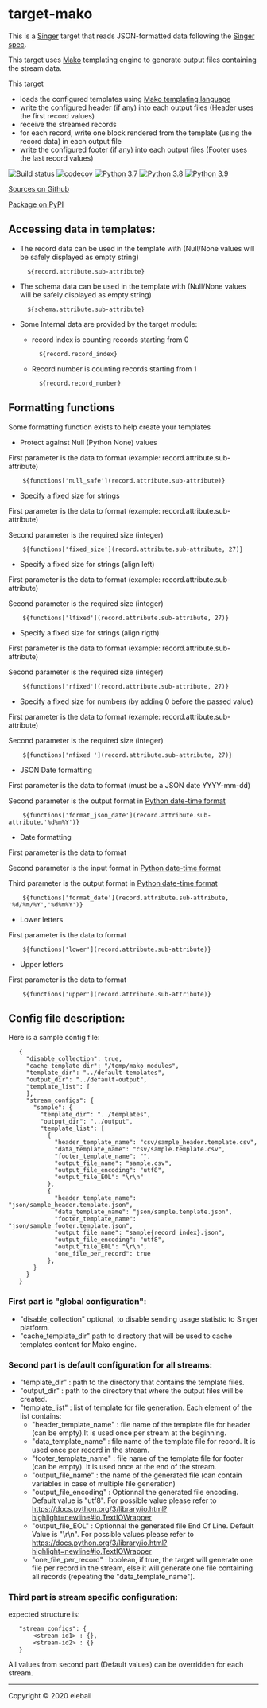 # target-mako

This is a [Singer](https://singer.io) target that reads JSON-formatted data
following the [Singer spec](https://github.com/singer-io/getting-started/blob/master/SPEC.md).

This target uses [Mako](https://www.makotemplates.org/) templating engine to generate output files containing the stream data.

This target

- loads the configured templates using [Mako templating language](https://docs.makotemplates.org/en/latest/syntax.html#expression-substitution)
- write the configured header (if any) into each output files (Header uses the first record values)
- receive the streamed records
- for each record, write one block rendered from the template (using the record data) in each output file
- write the configured footer (if any) into each output files (Footer uses the last record values)

![Build status](https://travis-ci.com/ericlebail/target-mako.svg?branch=master)
[![codecov](https://codecov.io/gh/ericlebail/target-mako/branch/master/graph/badge.svg?token=C37SIU1IUG)](https://codecov.io/gh/ericlebail/target-mako)
[![Python 3.7](https://img.shields.io/badge/python-3.7-blue.svg)](https://www.python.org/downloads/release/python-370/)
[![Python 3.8](https://img.shields.io/badge/python-3.8-blue.svg)](https://www.python.org/downloads/release/python-380/)
[![Python 3.9](https://img.shields.io/badge/python-3.9-blue.svg)](https://www.python.org/downloads/release/python-390/)

[Sources on Github](https://github.com/ericlebail/target-mako)

[Package on PyPI](https://pypi.org/project/target-mako/)

## Accessing data in templates:

- The record data can be used in the template with (Null/None values will be safely displayed as empty string)

        ${record.attribute.sub-attribute}
      
      
- The schema data can be used in the template with (Null/None values will be safely displayed as empty string)

        ${schema.attribute.sub-attribute}
        
- Some Internal data are provided by the target module:

    - record index is counting records starting from 0
    
            ${record.record_index}
    
    - Record number is counting records starting from 1
    
            ${record.record_number}

## Formatting functions
    
Some formatting function exists to help create your templates

- Protect against Null (Python None) values

First parameter is the data to format (example: record.attribute.sub-attribute)

        ${functions['null_safe'](record.attribute.sub-attribute)}

- Specify a fixed size for strings

First parameter is the data to format (example: record.attribute.sub-attribute)

Second parameter is the required size (integer)

        ${functions['fixed_size'](record.attribute.sub-attribute, 27)}

- Specify a fixed size for strings (align left)

First parameter is the data to format (example: record.attribute.sub-attribute)

Second parameter is the required size (integer)

        ${functions['lfixed'](record.attribute.sub-attribute, 27)}
        
- Specify a fixed size for strings (align rigth)

First parameter is the data to format (example: record.attribute.sub-attribute)

Second parameter is the required size (integer)

        ${functions['rfixed'](record.attribute.sub-attribute, 27)}
        
- Specify a fixed size for numbers (by adding 0 before the passed value)

First parameter is the data to format (example: record.attribute.sub-attribute)

Second parameter is the required size (integer)

        ${functions['nfixed '](record.attribute.sub-attribute, 27)}

- JSON Date formatting

First parameter is the data to format (must be a JSON date YYYY-mm-dd)

Second parameter is the output format in [Python date-time format](https://docs.python.org/3/library/datetime.html#strftime-strptime-behavior)
    
        ${functions['format_json_date'](record.attribute.sub-attribute,'%d%m%Y')}

- Date formatting

First parameter is the data to format

Second parameter is the input format in [Python date-time format](https://docs.python.org/3/library/datetime.html#strftime-strptime-behavior)

Third parameter is the output format in [Python date-time format](https://docs.python.org/3/library/datetime.html#strftime-strptime-behavior)
    
        ${functions['format_date'](record.attribute.sub-attribute, '%d/%m/%Y','%d%m%Y')}

- Lower letters

First parameter is the data to format

        ${functions['lower'](record.attribute.sub-attribute)}

- Upper letters

First parameter is the data to format

        ${functions['upper'](record.attribute.sub-attribute)}

## Config file description:
       
Here is a sample config file:
   
       {
         "disable_collection": true,
         "cache_template_dir": "/temp/mako_modules",
         "template_dir": "../default-templates",
         "output_dir": "../default-output",
         "template_list": [
         ],
         "stream_configs": {
           "sample": {
             "template_dir": "../templates",
             "output_dir": "../output",
             "template_list": [
               {
                 "header_template_name": "csv/sample_header.template.csv",
                 "data_template_name": "csv/sample.template.csv",
                 "footer_template_name": "",
                 "output_file_name": "sample.csv",
                 "output_file_encoding": "utf8",
                 "output_file_EOL": "\r\n"
               },
               {
                 "header_template_name": "json/sample_header.template.json",
                 "data_template_name": "json/sample.template.json",
                 "footer_template_name": "json/sample_footer.template.json",
                 "output_file_name": "sample{record_index}.json",
                 "output_file_encoding": "utf8",
                 "output_file_EOL": "\r\n",
                 "one_file_per_record": true
               },
           }
         }
       }
   
### First part is "global configuration":

- "disable_collection" optional, to disable sending usage statistic to Singer platform.    
- "cache_template_dir" path to directory that will be used to cache templates content for Mako engine.

### Second part is default configuration for all streams:

- "template_dir" : path to the directory that contains the template files.
- "output_dir" : path to the directory that where the output files will be created.
- "template_list" : list of template for file generation. Each element of the list contains:
    - "header_template_name" : file name of the template file for header (can be empty).It is used once per stream at 
    the beginning.
    - "data_template_name" : file name of the template file for record. It is used once per record in the stream.
    - "footer_template_name" : file name of the template file for footer (can be empty). It is used once at the end of 
    the stream.
    - "output_file_name" : the name of the generated file (can contain variables in case of multiple file generation)
    - "output_file_encoding" : Optionnal the generated file encoding. Default value is "utf8". For possible value please refer to https://docs.python.org/3/library/io.html?highlight=newline#io.TextIOWrapper
    - "output_file_EOL" : Optionnal the generated file End Of Line. Default Value is "\r\n". For possible values please refer to https://docs.python.org/3/library/io.html?highlight=newline#io.TextIOWrapper
    - "one_file_per_record" : boolean, if true, the target will generate one file per record in the stream, 
    else it will generate one file containing all records (repeating the "data_template_name").

### Third part is stream specific configuration:

expected structure is:

       "stream_configs": {
           <stream-id1> : {},
           <stream-id2> : {}
       }

All values from second part (Default values) can be overridden for each stream.

---

Copyright &copy; 2020 elebail
